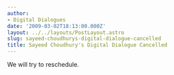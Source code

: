 ```yaml
---
author:
- Digital Dialogues
date: '2009-03-02T18:13:00.000Z'
layout: ../../layouts/PostLayout.astro
slug: sayeed-choudhurys-digital-dialogue-cancelled
title: Sayeed Choudhury's Digital Dialogue Cancelled
---
```


We will try to reschedule.